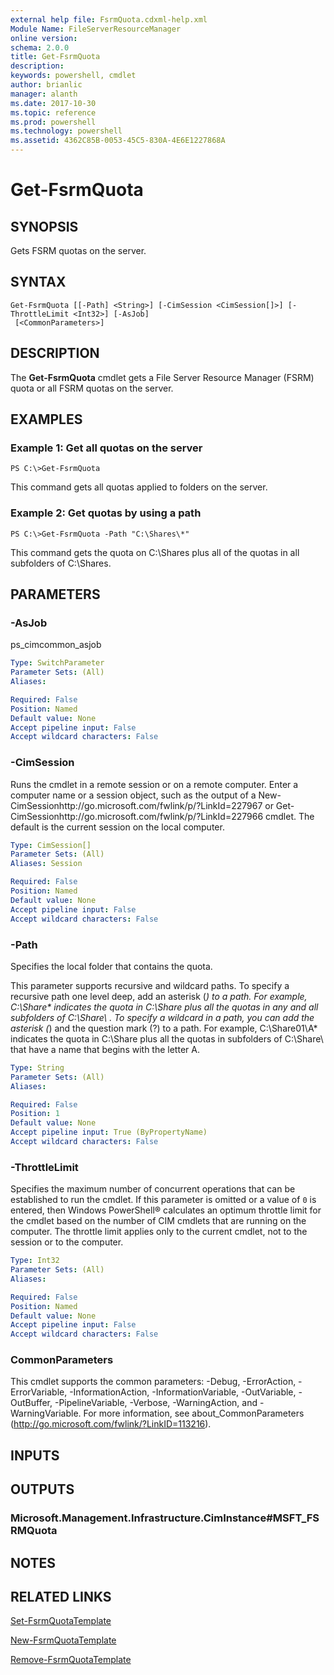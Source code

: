 ```yaml
---
external help file: FsrmQuota.cdxml-help.xml
Module Name: FileServerResourceManager
online version: 
schema: 2.0.0
title: Get-FsrmQuota
description: 
keywords: powershell, cmdlet
author: brianlic
manager: alanth
ms.date: 2017-10-30
ms.topic: reference
ms.prod: powershell
ms.technology: powershell
ms.assetid: 4362C85B-0053-45C5-830A-4E6E1227868A
---
```


# Get-FsrmQuota

## SYNOPSIS
Gets FSRM quotas on the server.

## SYNTAX

```
Get-FsrmQuota [[-Path] <String>] [-CimSession <CimSession[]>] [-ThrottleLimit <Int32>] [-AsJob]
 [<CommonParameters>]
```

## DESCRIPTION
The **Get-FsrmQuota** cmdlet gets a File Server Resource Manager (FSRM) quota or all FSRM quotas on the server.

## EXAMPLES

### Example 1: Get all quotas on the server
```
PS C:\>Get-FsrmQuota
```

This command gets all quotas applied to folders on the server.

### Example 2: Get quotas by using a path
```
PS C:\>Get-FsrmQuota -Path "C:\Shares\*"
```

This command gets the quota on C:\Shares plus all of the quotas in all subfolders of C:\Shares.

## PARAMETERS

### -AsJob
ps_cimcommon_asjob

```yaml
Type: SwitchParameter
Parameter Sets: (All)
Aliases: 

Required: False
Position: Named
Default value: None
Accept pipeline input: False
Accept wildcard characters: False
```

### -CimSession
Runs the cmdlet in a remote session or on a remote computer.
Enter a computer name or a session object, such as the output of a New-CimSessionhttp://go.microsoft.com/fwlink/p/?LinkId=227967 or Get-CimSessionhttp://go.microsoft.com/fwlink/p/?LinkId=227966 cmdlet.
The default is the current session on the local computer.

```yaml
Type: CimSession[]
Parameter Sets: (All)
Aliases: Session

Required: False
Position: Named
Default value: None
Accept pipeline input: False
Accept wildcard characters: False
```

### -Path
Specifies the local folder that contains the quota.

This parameter supports recursive and wildcard paths.
To specify a recursive path one level deep, add an asterisk (*) to a path.
For example, C:\Share\* indicates the quota in C:\Share plus all the quotas in any and all subfolders of C:\Share\ .
To specify a wildcard in a path, you can add the asterisk (*) and the question mark (?) to a path.
For example, C:\Share01\A* indicates the quota in C:\Share plus all the quotas in subfolders of C:\Share\ that have a name that begins with the letter A.

```yaml
Type: String
Parameter Sets: (All)
Aliases: 

Required: False
Position: 1
Default value: None
Accept pipeline input: True (ByPropertyName)
Accept wildcard characters: False
```

### -ThrottleLimit
Specifies the maximum number of concurrent operations that can be established to run the cmdlet.
If this parameter is omitted or a value of `0` is entered, then Windows PowerShell® calculates an optimum throttle limit for the cmdlet based on the number of CIM cmdlets that are running on the computer.
The throttle limit applies only to the current cmdlet, not to the session or to the computer.

```yaml
Type: Int32
Parameter Sets: (All)
Aliases: 

Required: False
Position: Named
Default value: None
Accept pipeline input: False
Accept wildcard characters: False
```

### CommonParameters
This cmdlet supports the common parameters: -Debug, -ErrorAction, -ErrorVariable, -InformationAction, -InformationVariable, -OutVariable, -OutBuffer, -PipelineVariable, -Verbose, -WarningAction, and -WarningVariable. For more information, see about_CommonParameters (http://go.microsoft.com/fwlink/?LinkID=113216).

## INPUTS

## OUTPUTS

### Microsoft.Management.Infrastructure.CimInstance#MSFT_FSRMQuota

## NOTES

## RELATED LINKS

[Set-FsrmQuotaTemplate](./Set-FsrmQuotaTemplate.md)

[New-FsrmQuotaTemplate](./New-FsrmQuotaTemplate.md)

[Remove-FsrmQuotaTemplate](./Remove-FsrmQuotaTemplate.md)

